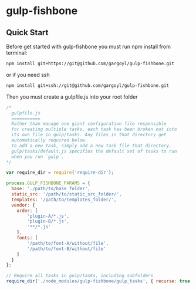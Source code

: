 # gulp-fishbone

## Quick Start

  Before get started with gulp-fishbone you must run npm install from terminal:

```bash
npm install git+https://git@github.com/gargoyl/gulp-fishbone.git
```

or if you need ssh

```bash
npm install git+ssh://git@github.com/gargoyl/gulp-fishbone.git
```

Then you must create a gulpfile.js into your root folder

```javascript
/*
  gulpfile.js
  ===========
  Rather than manage one giant configuration file responsible
  for creating multiple tasks, each task has been broken out into
  its own file in gulp/tasks. Any files in that directory get
  automatically required below.
  To add a new task, simply add a new task file that directory.
  gulp/tasks/default.js specifies the default set of tasks to run
  when you run `gulp`.
*/

var require_dir = require('require-dir');

process.GULP_FISHBONE_PARAMS = {
  base: './path/to/base_folder',
  static_src: '/path/to/static_src_folder/',
  templates: '/path/to/templates_folder/',
  vendor: {
    order: [
        'plugin-A/*.js',
        'plugin-B/*.js',
        '**/*.js'
    ],
    fonts: [
        '/path/to/font-A/without/file',
        '/path/to/font-B/without/file'
    ]
  }
};

// Require all tasks in gulp/tasks, including subfolders
require_dir('./node_modules/gulp-fishbone/gulp_tasks', { recurse: true });
```
